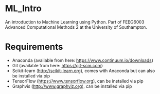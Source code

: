 # ML_Intro
An introduction to Machine Learning using Python. Part of FEEG6003 Advanced Computational Methods 2 at the University of Southampton.

# Requirements
* Anaconda (available from here: <https://www.continuum.io/downloads>)
* Git (available from here: <https://git-scm.com>)
* Scikit-learn (<http://scikit-learn.org>), comes with Anaconda but can also be installed via pip
* TensorFlow (<https://www.tensorflow.org>), can be installed via pip
* Graphvis (<http://www.graphviz.org>), can be installed via pip
